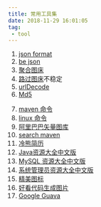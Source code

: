 ```yaml
---
title: 常用工具集
date: 2018-11-29 16:01:05
tag:
 - tool
---
```

1. [json format](https://jsonformatter.curiousconcept.com/)
2. [be json](https://www.bejson.com/)
3. [聚合图床](https://www.superbed.cn/)
4. [路过图床](https://imgchr.com/)不稳定
5. [urlDecode](http://tool.chinaz.com/Tools/urlencode.aspx)
6. [Md5](https://www.cmd5.com/)
<!-- more -->
7. [maven 命令](/blog/maven.html)
8. [linux 命令](/blog/linux.html)
9. [阿里巴巴矢量图库](http://www.iconfont.cn/)
10. [search maven](https://search.maven.org/)
11. [冷熊简历](http://cv.ftqq.com/#)
12. [Java资源大全中文版](https://github.com/jobbole/awesome-java-cn#ancients)
13. [MySQL 资源大全中文版](https://github.com/jobbole/awesome-mysql-cn)
14. [系统管理员资源大全中文版](https://github.com/jobbole/awesome-sysadmin-cn)
15. [精美图标](https://www.easyicon.net/)
16. [好看代码生成图片](https://carbon.now.sh)
17. [Google Guava](https://github.com/google/guava/wiki)
